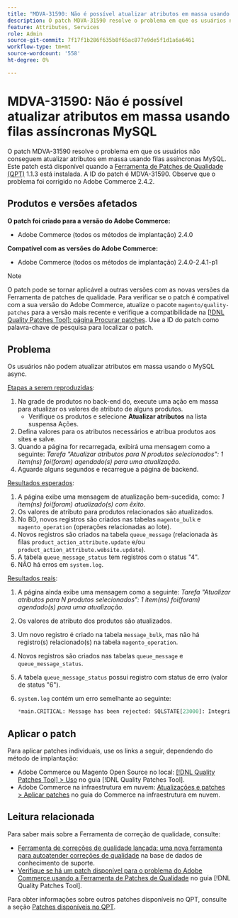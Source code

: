 ```yaml
---
title: "MDVA-31590: Não é possível atualizar atributos em massa usando filas assíncronas MySQL"
description: O patch MDVA-31590 resolve o problema em que os usuários não conseguem atualizar atributos em massa usando filas assíncronas MySQL. Este patch está disponível quando a [Ferramenta de correções de qualidade (QPT)](https://experienceleague.adobe.com/en/docs/commerce-knowledge-base/kb/announcements/commerce-announcements/magento-quality-patches-released-new-tool-to-self-serve-quality-patches) 1.1.3 está instalada. A ID do patch é MDVA-31590. Observe que o problema foi corrigido no Adobe Commerce 2.4.2.
feature: Attributes, Services
role: Admin
source-git-commit: 7f17f1b286f635b8f65ac877e9de5f1d1a6a6461
workflow-type: tm+mt
source-wordcount: '558'
ht-degree: 0%

---
```


# MDVA-31590: Não é possível atualizar atributos em massa usando filas assíncronas MySQL

O patch MDVA-31590 resolve o problema em que os usuários não conseguem atualizar atributos em massa usando filas assíncronas MySQL. Este patch está disponível quando a [Ferramenta de Patches de Qualidade (QPT)](https://experienceleague.adobe.com/en/docs/commerce-knowledge-base/kb/announcements/commerce-announcements/magento-quality-patches-released-new-tool-to-self-serve-quality-patches) 1.1.3 está instalada. A ID do patch é MDVA-31590. Observe que o problema foi corrigido no Adobe Commerce 2.4.2.

## Produtos e versões afetados

**O patch foi criado para a versão do Adobe Commerce:**

* Adobe Commerce (todos os métodos de implantação) 2.4.0

**Compatível com as versões do Adobe Commerce:**

* Adobe Commerce (todos os métodos de implantação) 2.4.0-2.4.1-p1

>[!NOTE]
>
>O patch pode se tornar aplicável a outras versões com as novas versões da Ferramenta de patches de qualidade. Para verificar se o patch é compatível com a sua versão do Adobe Commerce, atualize o pacote `magento/quality-patches` para a versão mais recente e verifique a compatibilidade na [[!DNL Quality Patches Tool]: página Procurar patches](https://experienceleague.adobe.com/en/docs/commerce-knowledge-base/kb/announcements/commerce-announcements/magento-quality-patches-released-new-tool-to-self-serve-quality-patches). Use a ID do patch como palavra-chave de pesquisa para localizar o patch.

## Problema

Os usuários não podem atualizar atributos em massa usando o MySQL async.

<u>Etapas a serem reproduzidas</u>:

1. Na grade de produtos no back-end do, execute uma ação em massa para atualizar os valores de atributo de alguns produtos.
   * Verifique os produtos e selecione **Atualizar atributos** na lista suspensa Ações.
1. Defina valores para os atributos necessários e atribua produtos aos sites e salve.
1. Quando a página for recarregada, exibirá uma mensagem como a seguinte:
   *Tarefa &quot;Atualizar atributos para N produtos selecionados&quot;: 1 item(ns) foi(foram) agendado(s) para uma atualização.*
1. Aguarde alguns segundos e recarregue a página de backend.

<u>Resultados esperados</u>:

1. A página exibe uma mensagem de atualização bem-sucedida, como: *1 item(ns) foi(foram) atualizado(s) com êxito.*
1. Os valores de atributo para produtos relacionados são atualizados.
1. No BD, novos registros são criados nas tabelas `magento_bulk` e `magento_operation` (operações relacionadas ao lote).
1. Novos registros são criados na tabela `queue_message` (relacionada às filas `product_action_attribute.update` e/ou `product_action_attribute.website.update`).
1. A tabela `queue_message_status` tem registros com o status &quot;4&quot;.
1. NÃO há erros em `system.log`.

<u>Resultados reais</u>:

1. A página ainda exibe uma mensagem como a seguinte:
   *Tarefa &quot;Atualizar atributos para N produtos selecionados&quot;: 1 item(ns) foi(foram) agendado(s) para uma atualização.*
1. Os valores de atributo dos produtos são atualizados.
1. Um novo registro é criado na tabela `message_bulk`, mas não há registro(s) relacionado(s) na tabela `magento_operation`.
1. Novos registros são criados nas tabelas `queue_message` e `queue_message_status`.
1. A tabela `queue_message_status` possui registro com status de erro (valor de status &quot;6&quot;).
1. `system.log` contém um erro semelhante ao seguinte:

   ```sql
   *main.CRITICAL: Message has been rejected: SQLSTATE[23000]: Integrity constraint violation: 1048 Column 'operation_key' cannot be null, query was: INSERT INTO {{magento_operation}} ({{id}}, {{bulk_uuid}}, {{topic_name}}, {{serialized_data}}, {{result_serialized_data}}, {{status}}, {{error_code}}, {{result_message}}, {{operation_key}}) VALUES (?, ?, ?, ?, ?, ?, ?, ?, ?) [] []*
   ```

## Aplicar o patch

Para aplicar patches individuais, use os links a seguir, dependendo do método de implantação:

* Adobe Commerce ou Magento Open Source no local: [[!DNL Quality Patches Tool] > Uso](/help/tools/quality-patches-tool/usage.md) no guia [!DNL Quality Patches Tool].
* Adobe Commerce na infraestrutura em nuvem: [Atualizações e patches > Aplicar patches](https://experienceleague.adobe.com/docs/commerce-cloud-service/user-guide/develop/upgrade/apply-patches.html) no guia do Commerce na infraestrutura em nuvem.

## Leitura relacionada

Para saber mais sobre a Ferramenta de correção de qualidade, consulte:

* [Ferramenta de correções de qualidade lançada: uma nova ferramenta para autoatender correções de qualidade](https://experienceleague.adobe.com/en/docs/commerce-knowledge-base/kb/announcements/commerce-announcements/magento-quality-patches-released-new-tool-to-self-serve-quality-patches) na base de dados de conhecimento de suporte.
* [Verifique se há um patch disponível para o problema do Adobe Commerce usando a Ferramenta de Patches de Qualidade](/help/tools/quality-patches-tool/patches-available-in-qpt/check-patch-for-magento-issue-with-magento-quality-patches.md) no guia [!DNL Quality Patches Tool].

Para obter informações sobre outros patches disponíveis no QPT, consulte a seção [Patches disponíveis no QPT](https://support.magento.com/hc/en-us/sections/360010506631-Patches-available-in-MQP-tool-).
